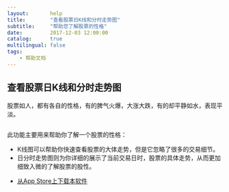 ```yaml
---
layout:       help
title:        "查看股票日K线和分时走势图"
subtitle:     "帮助您了解股票的性格"
date:         2017-12-03 12:00:00
catalog:      true
multilingual: false
tags:
    - 帮助文档
---
```



## 查看股票日K线和分时走势图

股票如人，都有各自的性格，有的脾气火爆，大涨大跌，有的却平静如水，表现平淡。

<img src="{{ site.baseurl }}/img/k_line/k_line.png" alt="" class="inline"/>

此功能主要用来帮助你了解一个股票的性格：
* K线图可以帮助你快速查看股票的大体走势，但是它忽略了很多的交易细节。
* 日分时走势图则为你详细的展示了当前交易日时，股票的具体走势，从而更加细致入微的了解股票的股性。


-  [从App Store上下载本软件][1]

[1]: http://itunes.apple.com/us/app/id1228960496